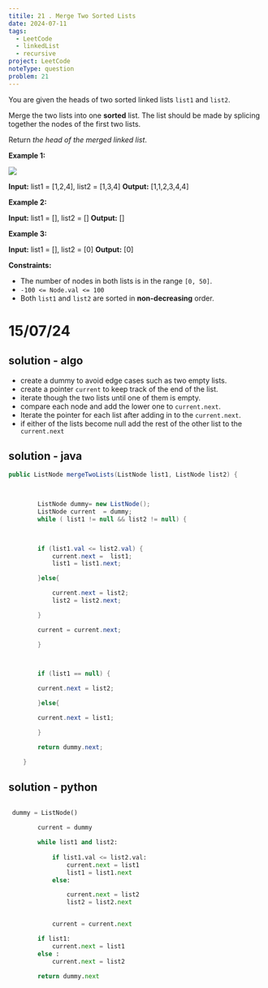 ```yaml
---
titile: 21 . Merge Two Sorted Lists
date: 2024-07-11
tags:
  - LeetCode
  - linkedList
  - recursive 
project: LeetCode
noteType: question
problem: 21
---
```


You are given the heads of two sorted linked lists `list1` and `list2`.

Merge the two lists into one **sorted** list. The list should be made by splicing together the nodes of the first two lists.

Return _the head of the merged linked list_.

**Example 1:**

![](https://assets.leetcode.com/uploads/2020/10/03/merge_ex1.jpg)

**Input:** list1 = [1,2,4], list2 = [1,3,4]
**Output:** [1,1,2,3,4,4]

**Example 2:**

**Input:** list1 = [], list2 = []
**Output:** []

**Example 3:**

**Input:** list1 = [], list2 = [0]
**Output:** [0]

**Constraints:**

- The number of nodes in both lists is in the range `[0, 50]`.
- `-100 <= Node.val <= 100`
- Both `list1` and `list2` are sorted in **non-decreasing** order.


# 15/07/24

## solution - algo

- create a dummy to avoid edge cases such as two empty lists.
- create a pointer ``current`` to keep track of the end of the list.
- iterate though the two lists until one of them is empty.
- compare each node and add the lower one to `current.next`.
- Iterate the pointer for each list after adding in to the ``current.next``.
- if either of the lists become null add the rest of the other list to the`` current.next``




## solution - java

```java
public ListNode mergeTwoLists(ListNode list1, ListNode list2) {

  

        ListNode dummy= new ListNode();
        ListNode current  = dummy;
        while ( list1 != null && list2 != null) {

  

        if (list1.val <= list2.val) {
            current.next =  list1;
            list1 = list1.next;

        }else{

            current.next = list2;
            list2 = list2.next;

        }

        current = current.next;

        }

  

        if (list1 == null) {

        current.next = list2;

        }else{

        current.next = list1;

        }

        return dummy.next;

    }
```

## solution - python

```python

 dummy = ListNode()

        current = dummy

        while list1 and list2:
        
            if list1.val <= list2.val:
                current.next = list1
                list1 = list1.next
            else:

                current.next = list2
                list2 = list2.next


            current = current.next

        if list1:
            current.next = list1
        else :
            current.next = list2
           
        return dummy.next
```

